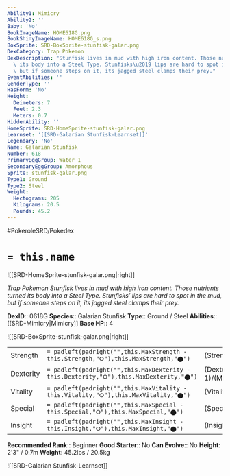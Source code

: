 ```yaml
---
Ability1: Mimicry
Ability2: ''
Baby: 'No'
BookImageName: HOME618G.png
BookShinyImageName: HOME618G_s.png
BoxSprite: SRD-BoxSprite-stunfisk-galar.png
DexCategory: Trap Pokemon
DexDescription: "Stunfisk lives in mud with high iron content. Those nutrients turned\
  \ its body into a Steel Type. Stunfisks\u2019 lips are hard to spot in the mud,\
  \ but if someone steps on it, its jagged steel clamps their prey."
EventAbilities: ''
GenderType: ''
HasForm: 'No'
Height:
  Deimeters: 7
  Feet: 2.3
  Meters: 0.7
HiddenAbility: ''
HomeSprite: SRD-HomeSprite-stunfisk-galar.png
Learnset: '[[SRD-Galarian Stunfisk-Learnset]]'
Legendary: 'No'
Name: Galarian Stunfisk
Number: 618
PrimaryEggGroup: Water 1
SecondaryEggGroup: Amorphous
Sprite: stunfisk-galar.png
Type1: Ground
Type2: Steel
Weight:
  Hectograms: 205
  Kilograms: 20.5
  Pounds: 45.2
---
```


#PokeroleSRD/Pokedex

# `= this.name`

![[SRD-HomeSprite-stunfisk-galar.png|right]]

*Trap Pokemon*
*Stunfisk lives in mud with high iron content. Those nutrients turned its body into a Steel Type. Stunfisks’ lips are hard to spot in the mud, but if someone steps on it, its jagged steel clamps their prey.*

**DexID**:: 0618G
**Species**:: Galarian Stunfisk
**Type**:: Ground / Steel
**Abilities**:: [[SRD-Mimicry|Mimicry]]
**Base HP**:: 4

![[SRD-BoxSprite-stunfisk-galar.png|right]]

|           |                                                                                        |                                          |
| --------- | -------------------------------------------------------------------------------------- | ---------------------------------------- |
| Strength  | `= padleft(padright("",this.MaxStrength - this.Strength,"⭘"),this.MaxStrength,"⬤")`    | (Strength::2)/(MaxStrength::5)   |
| Dexterity | `= padleft(padright("",this.MaxDexterity - this.Dexterity,"⭘"),this.MaxDexterity,"⬤")` | (Dexterity:: 1)/(MaxDexterity::3) |
| Vitality  | `= padleft(padright("",this.MaxVitality - this.Vitality,"⭘"),this.MaxVitality,"⬤")`    | (Vitality::3)/(MaxVitality::6)   |
| Special   | `= padleft(padright("",this.MaxSpecial - this.Special,"⭘"),this.MaxSpecial,"⬤")`       | (Special::2)/(MaxSpecial::4)     |
| Insight   | `= padleft(padright("",this.MaxInsight - this.Insight,"⭘"),this.MaxInsight,"⬤")`       | (Insight::2)/(MaxInsight::5)     |

**Recommended Rank**:: Beginner
**Good Starter**:: No
**Can Evolve**:: No
**Height**: 2'3" / 0.7m
**Weight**: 45.2lbs / 20.5kg

![[SRD-Galarian Stunfisk-Learnset]]